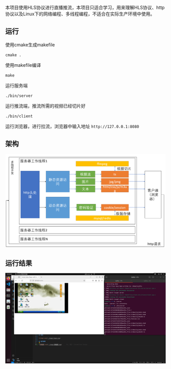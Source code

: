 本项目使用HLS协议进行直播推流，本项目只适合学习，用来理解HLS协议、http协议以及Linux下的网络编程、多线程编程，不适合在实际生产环境中使用。

## 运行

使用cmake生成makefile

```shell
cmake .
```

使用makefile编译

```
make
```

运行服务端

```
./bin/server
```

运行推流端，推流所需的视频已经切片好

```
./bin/client
```

运行浏览器，进行拉流，浏览器中输入地址 `http://127.0.0.1:8080`

## 架构

![image.png](./image/image.png)

## 运行结果

![image2.png](./image/image2.png)